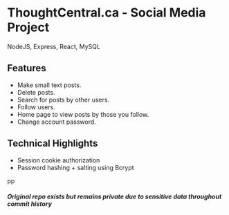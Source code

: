 # ThoughtCentral.ca - Social Media Project

NodeJS, Express, React, MySQL

## Features
- Make small text posts.
- Delete posts.
- Search for posts by other users.
- Follow users.
- Home page to view posts by those you follow.
- Change account password.

## Technical Highlights
- Session cookie authorization
- Password hashing + salting using Bcrypt

pp


##### Original repo exists but remains private due to sensitive data throughout commit history
